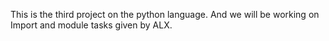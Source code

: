 This is the third project on the python language.
And we will be working on Import and module tasks given by ALX. 
